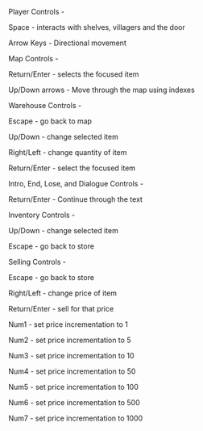 Player Controls -

Space - interacts with shelves, villagers and the door

Arrow Keys - Directional movement



Map Controls - 

Return/Enter - selects the focused item

Up/Down arrows - Move through the map using indexes



Warehouse Controls -

Escape - go back to map

Up/Down - change selected item

Right/Left - change quantity of item

Return/Enter - select the focused item



Intro, End, Lose, and Dialogue Controls -

Return/Enter - Continue through the text



Inventory Controls - 

Up/Down - change selected item

Escape - go back to store



Selling Controls - 

Escape - go back to store

Right/Left - change price of item

Return/Enter - sell for that price

Num1 - set price incrementation to 1

Num2 - set price incrementation to 5

Num3 - set price incrementation to 10

Num4 - set price incrementation to 50

Num5 - set price incrementation to 100

Num6 - set price incrementation to 500

Num7 - set price incrementation to 1000

